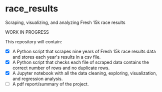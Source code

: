 # race_results
Scraping, visualizing, and analyzing Fresh 15k race results

WORK IN PROGRESS

This repository will contain:
- [X] A Python script that scrapes nine years of Fresh 15k race results data and stores each year's results in a csv file.
- [X] A Python script that checks each file of scraped data contains the correct number of rows and no duplicate rows.
- [X] A Jupyter notebook with all the data cleaning, exploring, visualization, and regression analysis.
- [ ] A pdf report/summary of the project.
